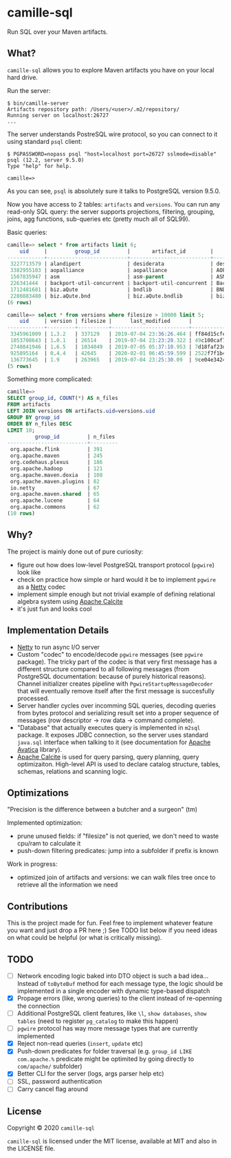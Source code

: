 # camille-sql

Run SQL over your Maven artifacts.

## What?

`camille-sql` allows you to explore Maven artifacts you have on your local hard drive.

Run the server:

```shell
$ bin/camille-server
Artifacts repository path: /Users/<user>/.m2/repository/
Running server on localhost:26727
...
```

The server understands PostreSQL wire protocol, so you can connect to it using standard `psql` client:

```shell
$ PGPASSWORD=nopass psql "host=localhost port=26727 sslmode=disable"
psql (12.2, server 9.5.0)
Type "help" for help.

camille=>
```

As you can see, `psql` is absolutely sure it talks to PostgreSQL version 9.5.0.

Now you have access to 2 tables: `artifacts` and `versions`. You can run any read-only SQL query: the server supports projections, filtering, grouping, joins, agg functions, sub-queries etc (pretty much all of SQL99).

Basic queries:

```sql
camille=> select * from artifacts limit 6;
    uid     |         group_id         |       artifact_id        |        name         |                   url
------------+--------------------------+--------------------------+---------------------+------------------------------------------
 3227713579 | alandipert               | desiderata               | desiderata          | https://github.com/alandipert/desiderata
 3382955103 | aopalliance              | aopalliance              | AOP alliance        | http://aopalliance.sourceforge.net
 1507835947 | asm                      | asm-parent               | ASM                 | http://asm.objectweb.org/
 226341444  | backport-util-concurrent | backport-util-concurrent | Backport of JSR 166 | http://backport-jsr166.sourceforge.net/
 1712481681 | biz.aQute                | bndlib                   | BND Library         | http://www.aQute.biz/Code/Bnd
 2280883480 | biz.aQute.bnd            | biz.aQute.bndlib         | biz.aQute.bndlib    | https://bnd.bndtools.org/
(6 rows)
```

```sql
camille=> select * from versions where filesize > 10000 limit 5;
    uid     | version | filesize |      last_modified      |                   sha1
------------+---------+----------+-------------------------+------------------------------------------
 3345961009 | 1.3.2   | 337129   | 2019-07-04 23:36:26.464 | ff84d15cfeb0825935a170d7908fbfae00498050
 1053708643 | 1.0.1   | 26514    | 2019-07-04 23:23:20.322 | 49c100caf72d658aca8e58bd74a4ba90fa2b0d70
 2740841946 | 1.6.5   | 1034049  | 2019-07-05 05:37:10.953 | 7d18faf23df1a5c3a43613952e0e8a182664564b
 925895164  | 0.4.4   | 42645    | 2020-02-01 06:45:59.599 | 2522f7f1b4bab169a2540406eb3eb71f7d6e3003
 136773645  | 1.9     | 263965   | 2019-07-04 23:25:30.09  | 9ce04e34240f674bc72680f8b843b1457383161a
(5 rows)
```

Something more complicated:

```sql
camille=>
SELECT group_id, COUNT(*) AS n_files
FROM artifacts
LEFT JOIN versions ON artifacts.uid=versions.uid
GROUP BY group_id
ORDER BY n_files DESC
LIMIT 10;
         group_id         | n_files
--------------------------+---------
 org.apache.flink         | 391
 org.apache.maven         | 245
 org.codehaus.plexus      | 186
 org.apache.hadoop        | 121
 org.apache.maven.doxia   | 108
 org.apache.maven.plugins | 82
 io.netty                 | 67
 org.apache.maven.shared  | 65
 org.apache.lucene        | 64
 org.apache.commons       | 62
(10 rows)
```

## Why?

The project is mainly done out of pure curiosity:
- figure out how does low-level PostgreSQL transport protocol (`pgwire`) look like
- check on practice how simple or hard would it be to implement `pgwire` as a [Netty](https://netty.io/) codec
- implement simple enough but not trivial example of defining relational algebra system using [Apache Calcite](https://calcite.apache.org/)
- it's just fun and looks cool

## Implementation Details

- [Netty](https://netty.io/) to run async I/O server
- Custom "codec" to encode/decode `pgwire` messages (see `pgwire` package). The tricky part of the codec is that very first message has a different structure compared to all following messages (from PostgreSQL documentation: because of purely historical reasons). Channel initializer creates pipeline with `PgwireStartupMessageDecoder` that will eventually remove itself after the first message is succesfully processed.
- Server handler cycles over incomming SQL queries, decoding queries from bytes protocol and serializing result set into a proper sequence of messages (row descriptor -> row data -> command complete).
- "Database" that actually executes query is implemented in `m2sql` package. It exposes JDBC connection, so the server uses standard `java.sql` interface when talking to it (see documentation for [Apache Avatica](https://calcite.apache.org/avatica/) library).
- [Apache Calcite](https://calcite.apache.org/) is used for query parsing, query planning, query optimizaiton. High-level API is used to declare catalog structure, tables, schemas, relations and scanning logic.

## Optimizations

"Precision is the difference between a butcher and a surgeon" (tm)

Implemented optimization:
- prune unused fields: if "filesize" is not queried, we don't need to waste cpu/ram to calculate it
- push-down filtering predicates: jump into a subfolder if prefix is known

Work in progress:
- optimized join of artifacts and versions: we can walk files tree once to retrieve all the information we need

## Contributions

This is the project made for fun. Feel free to implement whatever feature you want and just drop a PR here ;) See TODO list below if you need ideas on what could be helpful (or what is critically missing).

## TODO

- [ ] Network encoding logic baked into DTO object is such a bad idea... Instead of `toByteBuf` method for each message type, the logic should be implemented in a single encoder with dynamic type-based dispatch
- [x] Propage errors (like, wrong queries) to the client instead of re-openning the connection
- [ ] Additional PostgreSQL client features, like `\l`, `show databases`, `show tables` (need to register `pg_catalog` to make this happen)
- [ ] `pgwire` protocol has way more message types that are currently implemented
- [x] Reject non-read queries (`insert`, `update` etc)
- [x] Push-down predicates for folder traversal (e.g. `group_id LIKE com.apache.%` predicate might be optimited by going directly  to `com/apache/` subfolder)
- [x] Better CLI for the server (logs, args parser help etc)
- [ ] SSL, password authentication
- [ ] Carry cancel flag around

## License

Copyright © 2020 `camille-sql`

`camille-sql` is licensed under the MIT license, available at MIT and also in the LICENSE file.
